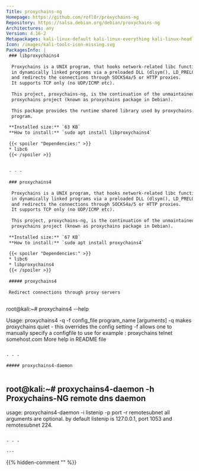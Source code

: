 ```yaml
---
Title: proxychains-ng
Homepage: https://github.com/rofl0r/proxychains-ng
Repository: https://salsa.debian.org/debian/proxychains-ng
Architectures: any
Version: 4.16-2
Metapackages: kali-linux-default kali-linux-everything kali-linux-headless kali-linux-large kali-tools-post-exploitation kali-tools-web 
Icon: /images/kali-tools-icon-missing.svg
PackagesInfo: |
 ### libproxychains4
 
  Proxychains is a UNIX program, that hooks network-related libc functions
  in dynamically linked programs via a preloaded DLL (dlsym(), LD_PRELOAD)
  and redirects the connections through SOCKS4a/5 or HTTP proxies.
  It supports TCP only (no UDP/ICMP etc).
   
  This project, proxychains-ng, is the continuation of the unmaintained
  proxychains project (known as proxychains package in Debian).
   
  This package provides the runtime shared library used by proxychains-ng
  program.
 
 **Installed size:** `63 KB`  
 **How to install:** `sudo apt install libproxychains4`  
 
 {{< spoiler "Dependencies:" >}}
 * libc6 
 {{< /spoiler >}}
 
 
 - - -
 
 ### proxychains4
 
  Proxychains is a UNIX program, that hooks network-related libc functions
  in dynamically linked programs via a preloaded DLL (dlsym(), LD_PRELOAD)
  and redirects the connections through SOCKS4a/5 or HTTP proxies.
  It supports TCP only (no UDP/ICMP etc).
   
  This project, proxychains-ng, is the continuation of the unmaintained
  proxychains project (known as proxychains package in Debian).
 
 **Installed size:** `67 KB`  
 **How to install:** `sudo apt install proxychains4`  
 
 {{< spoiler "Dependencies:" >}}
 * libc6 
 * libproxychains4 
 {{< /spoiler >}}
 
 ##### proxychains4
 
 Redirect connections through proxy servers
 
 ```
 root@kali:~# proxychains4 --help
 
 Usage:	proxychains4 -q -f config_file program_name [arguments]
 	-q makes proxychains quiet - this overrides the config setting
 	-f allows one to manually specify a configfile to use
 	for example : proxychains telnet somehost.com
 More help in README file
 
 ```
 
 - - -
 
 ##### proxychains4-daemon
 
 
 ```
 root@kali:~# proxychains4-daemon -h
 Proxychains-NG remote dns daemon
 --------------------------------
 usage: proxychains4-daemon -i listenip -p port -r remotesubnet
 all arguments are optional.
 by default listenip is 127.0.0.1, port 1053 and remotesubnet 224.
 
 ```
 
 - - -
 
---
```

{{% hidden-comment "<!--Do not edit anything above this line-->" %}}
